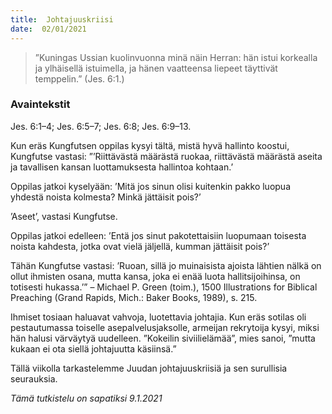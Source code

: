 ```yaml
---
title:  Johtajuuskriisi
date:  02/01/2021
---
```


> <p></p>
> ”Kuningas Ussian kuolinvuonna minä näin Herran: hän istui korkealla ja ylhäisellä istuimella, ja hänen vaatteensa liepeet täyttivät temppelin.” (Jes. 6:1.)

### Avaintekstit
Jes. 6:1–4;  Jes. 6:5–7;  Jes. 6:8;  Jes. 6:9–13.

Kun eräs Kungfutsen oppilas kysyi tältä, mistä hyvä hallinto koostui, Kungfutse vastasi: ”’Riittävästä määrästä ruokaa, riittävästä määrästä aseita ja tavallisen kansan luottamuksesta hallintoa kohtaan.’

Oppilas jatkoi kyselyään: ’Mitä jos sinun olisi kuitenkin pakko luopua yhdestä noista kolmesta? Minkä jättäisit pois?’

’Aseet’, vastasi Kungfutse.

Oppilas jatkoi edelleen: ’Entä jos sinut pakotettaisiin luopumaan toisesta noista kahdesta, jotka ovat vielä jäljellä, kumman jättäisit pois?’

Tähän Kungfutse vastasi: ’Ruoan, sillä jo muinaisista ajoista lähtien nälkä on ollut ihmisten osana, mutta kansa, joka ei enää luota hallitsijoihinsa, on totisesti hukassa.’” – Michael P. Green (toim.), 1500 Illustrations for Biblical Preaching (Grand Rapids, Mich.: Baker Books, 1989), s. 215.

Ihmiset tosiaan haluavat vahvoja, luotettavia johtajia. Kun eräs sotilas oli pestautumassa toiselle asepalvelusjaksolle, armeijan rekrytoija kysyi, miksi hän halusi värväytyä uudelleen. ”Kokeilin siviilielämää”, mies sanoi, ”mutta kukaan ei ota siellä johtajuutta käsiinsä.”

Tällä viikolla tarkastelemme Juudan johtajuuskriisiä ja sen surullisia seurauksia.

_Tämä tutkistelu on sapatiksi 9.1.2021_